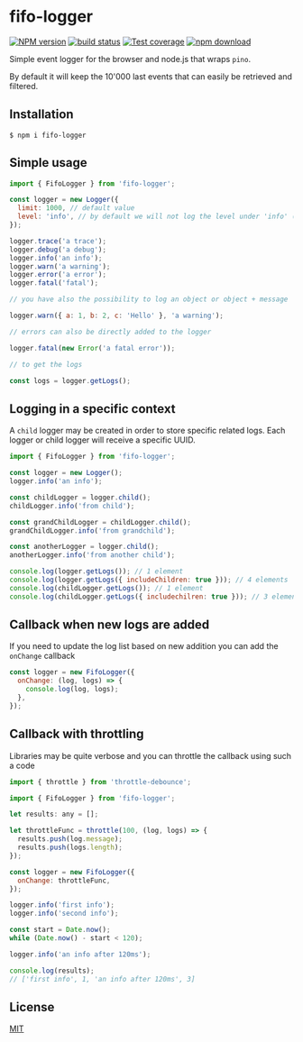 # fifo-logger

[![NPM version][npm-image]][npm-url]
[![build status][ci-image]][ci-url]
[![Test coverage][codecov-image]][codecov-url]
[![npm download][download-image]][download-url]

Simple event logger for the browser and node.js that wraps `pino`.

By default it will keep the 10'000 last events that can easily be retrieved and filtered.

## Installation

`$ npm i fifo-logger`

## Simple usage

```js
import { FifoLogger } from 'fifo-logger';

const logger = new Logger({
  limit: 1000, // default value
  level: 'info', // by default we will not log the level under 'info' (trace and debug)
});

logger.trace('a trace');
logger.debug('a debug');
logger.info('an info');
logger.warn('a warning');
logger.error('a error');
logger.fatal('fatal');

// you have also the possibility to log an object or object + message

logger.warn({ a: 1, b: 2, c: 'Hello' }, 'a warning');

// errors can also be directly added to the logger

logger.fatal(new Error('a fatal error'));

// to get the logs

const logs = logger.getLogs();
```

## Logging in a specific context

A `child` logger may be created in order to store specific related logs. Each logger or child logger will receive a specific UUID.

```js
import { FifoLogger } from 'fifo-logger';

const logger = new Logger();
logger.info('an info');

const childLogger = logger.child();
childLogger.info('from child');

const grandChildLogger = childLogger.child();
grandChildLogger.info('from grandchild');

const anotherLogger = logger.child();
anotherLogger.info('from another child');

console.log(logger.getLogs()); // 1 element
console.log(logger.getLogs({ includeChildren: true })); // 4 elements
console.log(childLogger.getLogs()); // 1 element
console.log(childLogger.getLogs({ includechilren: true })); // 3 elements
```

## Callback when new logs are added

If you need to update the log list based on new addition you can add the `onChange` callback

```js
const logger = new FifoLogger({
  onChange: (log, logs) => {
    console.log(log, logs);
  },
});
```

## Callback with throttling

Libraries may be quite verbose and you can throttle the callback using such a code

```js
import { throttle } from 'throttle-debounce';

import { FifoLogger } from 'fifo-logger';

let results: any = [];

let throttleFunc = throttle(100, (log, logs) => {
  results.push(log.message);
  results.push(logs.length);
});

const logger = new FifoLogger({
  onChange: throttleFunc,
});

logger.info('first info');
logger.info('second info');

const start = Date.now();
while (Date.now() - start < 120);

logger.info('an info after 120ms');

console.log(results);
// ['first info', 1, 'an info after 120ms', 3]
```

## License

[MIT](./LICENSE)

[npm-image]: https://img.shields.io/npm/v/fifo-logger.svg
[npm-url]: https://www.npmjs.com/package/fifo-logger
[ci-image]: https://github.com/cheminfo/fifo-logger/workflows/Node.js%20CI/badge.svg?branch=main
[ci-url]: https://github.com/cheminfo/fifo-logger/actions?query=workflow%3A%22Node.js+CI%22
[codecov-image]: https://img.shields.io/codecov/c/github/cheminfo/fifo-logger.svg
[codecov-url]: https://codecov.io/gh/cheminfo/fifo-logger
[download-image]: https://img.shields.io/npm/dm/fifo-logger.svg
[download-url]: https://www.npmjs.com/package/fifo-logger

```

```
